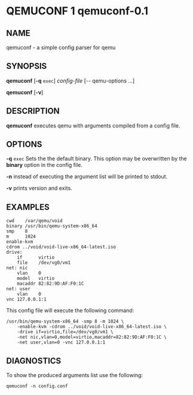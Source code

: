 QEMUCONF 1 qemuconf-0.1
=======================

NAME
----

qemuconf - a simple config parser for qemu

SYNOPSIS
--------

**qemuconf** [**-q** `exec`] *config-file* [-- qemu-options ...]

**qemuconf** [**-v**]

DESCRIPTION
-----------

**qemuconf** executes qemu with arguments compiled from a config file.

OPTIONS
-------

**-q** `exec`
Sets the the default binary. This option may be overwritten by the **binary**
option in the config file.

**-n**
instead of executing the argument list will be printed to stdout.

**-v**
prints version and exits.

EXAMPLES
--------

	cwd    /var/qemu/void
	binary /usr/bin/qemu-system-x86_64
	smp    8
	m      1024
	enable-kvm
	cdrom ../void/void-live-x86_64-latest.iso
	drive:
		if      virtio
		file    /dev/vg0/vm1
	net: nic
		vlan    0
		model   virtio
		macaddr 82:82:9D:AF:F0:1C
	net: user
		vlan    0
	vnc 127.0.0.1:1

This config file will execute the following command:

	/usr/bin/qemu-system-x86_64 -smp 8 -m 1024 \
		-enable-kvm -cdrom ../void/void-live-x86_64-latest.iso \
		-drive if=virtio,file=/dev/vg0/vm1 \
		-net nic,vlan=0,model=virtio,macaddr=82:82:9D:AF:F0:1C \
		-net user,vlan=0 -vnc 127.0.0.1:1

DIAGNOSTICS
-----------

To show the produced arguments list use the following:

	qemuconf -n config.conf

